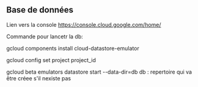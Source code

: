 ## Base de données

Lien vers la console
https://console.cloud.google.com/home/

Commande pour lancetr la db:

gcloud components install cloud-datastore-emulator

gcloud config set project project_id

gcloud beta emulators datastore start --data-dir=db
db : repertoire qui va être créee s'il nexiste pas
